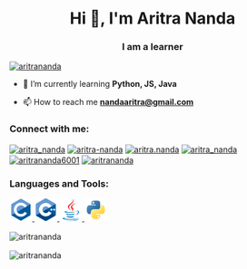 <h1 align="center">Hi 👋, I'm Aritra Nanda</h1>
<h3 align="center">I am a learner</h3>

<p align="left"> <a href="https://github.com/ryo-ma/github-profile-trophy"><img src="https://github-profile-trophy.vercel.app/?username=aritrananda" alt="aritrananda" /></a> </p>

- 🌱 I’m currently learning **Python, JS, Java**

- 📫 How to reach me **nandaaritra@gmail.com**

<h3 align="left">Connect with me:</h3>
<p align="left">
<a href="https://twitter.com/aritra_nanda" target="blank"><img align="center" src="https://raw.githubusercontent.com/rahuldkjain/github-profile-readme-generator/master/src/images/icons/Social/twitter.svg" alt="aritra_nanda" height="30" width="40" /></a>
<a href="https://linkedin.com/in/aritra-nanda" target="blank"><img align="center" src="https://raw.githubusercontent.com/rahuldkjain/github-profile-readme-generator/master/src/images/icons/Social/linked-in-alt.svg" alt="aritra-nanda" height="30" width="40" /></a>
<a href="https://fb.com/aritra.nanda" target="blank"><img align="center" src="https://raw.githubusercontent.com/rahuldkjain/github-profile-readme-generator/master/src/images/icons/Social/facebook.svg" alt="aritra.nanda" height="30" width="40" /></a>
<a href="https://instagram.com/aritra_nanda" target="blank"><img align="center" src="https://raw.githubusercontent.com/rahuldkjain/github-profile-readme-generator/master/src/images/icons/Social/instagram.svg" alt="aritra_nanda" height="30" width="40" /></a>
<a href="https://www.youtube.com/c/aritrananda6001" target="blank"><img align="center" src="https://raw.githubusercontent.com/rahuldkjain/github-profile-readme-generator/master/src/images/icons/Social/youtube.svg" alt="aritrananda6001" height="30" width="40" /></a>
<a href="https://discord.gg/aritrananda" target="blank"><img align="center" src="https://raw.githubusercontent.com/rahuldkjain/github-profile-readme-generator/master/src/images/icons/Social/discord.svg" alt="aritrananda" height="30" width="40" /></a>
</p>

<h3 align="left">Languages and Tools:</h3>
<p align="left"> <a href="https://www.cprogramming.com/" target="_blank" rel="noreferrer"> <img src="https://raw.githubusercontent.com/devicons/devicon/master/icons/c/c-original.svg" alt="c" width="40" height="40"/> </a> <a href="https://www.w3schools.com/cpp/" target="_blank" rel="noreferrer"> <img src="https://raw.githubusercontent.com/devicons/devicon/master/icons/cplusplus/cplusplus-original.svg" alt="cplusplus" width="40" height="40"/> </a> <a href="https://www.java.com" target="_blank" rel="noreferrer"> <img src="https://raw.githubusercontent.com/devicons/devicon/master/icons/java/java-original.svg" alt="java" width="40" height="40"/> </a> <a href="https://www.python.org" target="_blank" rel="noreferrer"> <img src="https://raw.githubusercontent.com/devicons/devicon/master/icons/python/python-original.svg" alt="python" width="40" height="40"/> </a> </p>

<p><img align="center" src="https://github-readme-stats.vercel.app/api/top-langs?username=aritrananda&show_icons=true&locale=en&layout=compact" alt="aritrananda" /></p>

<p><img align="center" src="https://github-readme-streak-stats.herokuapp.com/?user=aritrananda&" alt="aritrananda" /></p>
